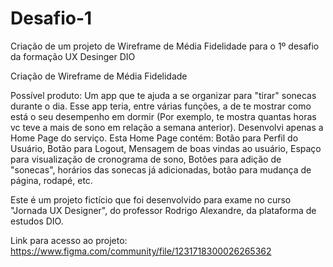 # Desafio-1
Criação de um projeto de Wireframe de Média Fidelidade para o 1º desafio da formação UX Desinger DIO

Criação de Wireframe de Média Fidelidade

Possível produto: Um app que te ajuda a se organizar para "tirar" sonecas durante o dia. Esse app teria, entre várias funções, a de te mostrar como está o seu desempenho em dormir (Por exemplo, te mostra quantas horas vc teve a mais de sono em relação a semana anterior). Desenvolvi apenas a Home Page do serviço. Esta Home Page contém: Botão para Perfil do Usuário, Botão para Logout, Mensagem de boas vindas ao usuário, Espaço para visualização de cronograma de sono, Botões para adição de "sonecas", horários das sonecas já adicionadas, botão para mudança de página, rodapé, etc.

Este é um projeto fictício que foi desenvolvido para exame no curso "Jornada UX Designer", do professor Rodrigo Alexandre, da plataforma de estudos DIO.

Link para acesso ao projeto: https://www.figma.com/community/file/1231718300026265362
